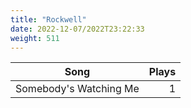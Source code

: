 ```yaml
---
title: "Rockwell"
date: 2022-12-07/2022T23:22:33
weight: 511
---
```




 Song | Plays 
----- | -----:
Somebody's Watching Me | 1
